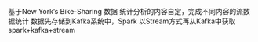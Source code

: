 基于New York’s Bike-Sharing 数据
统计分析的内容自定，完成不同内容的流数据统计
数据先存储到Kafka系统中，Spark 以Stream方式再从Kafka中获取
spark+kafka+stream
  

